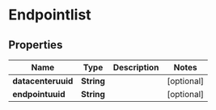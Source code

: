 
# Endpointlist

## Properties
Name | Type | Description | Notes
------------ | ------------- | ------------- | -------------
**datacenteruuid** | **String** |  |  [optional]
**endpointuuid** | **String** |  |  [optional]



